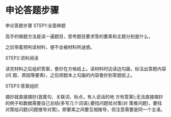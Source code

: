 # 申论答题步骤

申论答题步骤
STEP1:全面审题

高手的做题方法是读一遍题目，思考题目要求答的要素和主题分别是什么，

之后带着预判读材料，便不会被材料所迷惑。

STEP2:资料阅读

读完材料之后组织答案，誊抄在方格纸上。读材料时边读边勾画，标注出答题内容(问 题、原因等要素)，之后把题本上勾画的内容誊抄到答题纸上。

STEP3:答案组织

摘抄就直接摘抄(首尾句、关联词、标点，有人说话的地 方有答案);无法直接摘抄的例子和数据需要自己总结(多写几个词语);要找问题给对策(对 策推问题)，要找对策给问题(问题推导对策)，即要素之间要互相推导，但注意需要是同一个主语。

